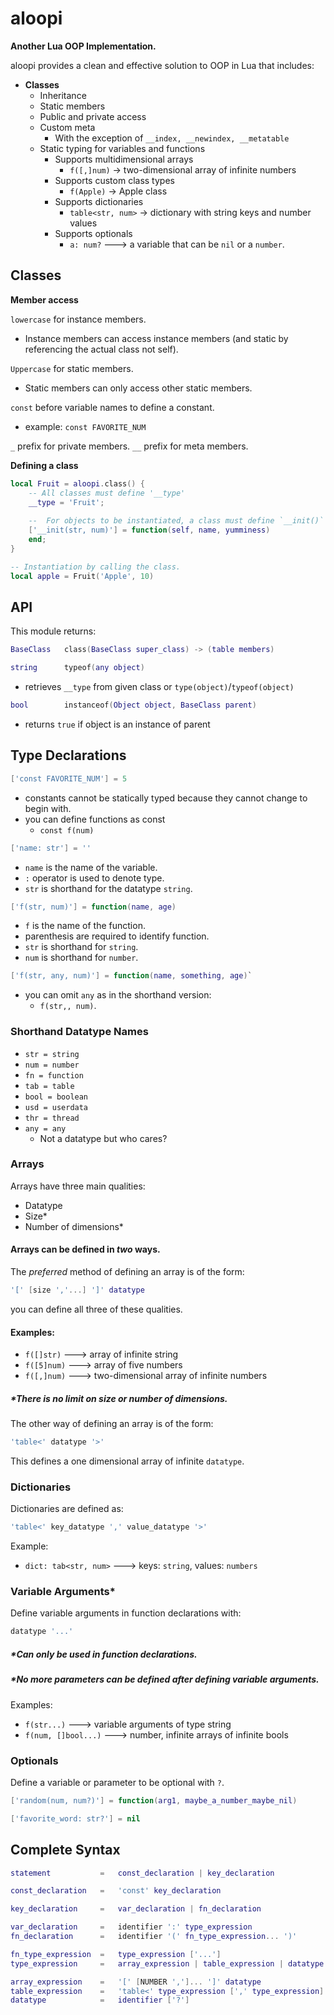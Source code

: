 # aloopi
**Another Lua OOP Implementation.**

aloopi provides a clean and effective solution to OOP in Lua that includes:

+ **Classes**
    + Inheritance
    + Static members
    + Public and private access
    + Custom meta
	    + With the exception of `__index, __newindex, __metatable`
    + Static typing for variables and functions
	    + Supports multidimensional arrays
            + `f([,]num)` -> two-dimensional array of infinite numbers
        + Supports custom class types
	        + `f(Apple)` -> Apple class
        + Supports dictionaries
            + `table<str, num>` -> dictionary with string keys and number values
        + Supports optionals
	        + `a: num?` ---> a variable that can be `nil` or a `number`.

## Classes
**Member access**

`lowercase` for instance members.
+ Instance members can access instance members (and static by referencing the actual class not self).

`Uppercase` for static members.
+ Static members can only access other static members.

`const` before variable names to define a constant.
+ example: `const FAVORITE_NUM`

 `_` prefix for private members.
 `__` prefix for meta members.
 
 **Defining a class**
 ```lua
 local Fruit = aloopi.class() {
	 -- All classes must define '__type'
	 __type = 'Fruit';
	 
	 --  For objects to be instantiated, a class must define `__init()` as well.
	 ['__init(str, num)'] = function(self, name, yumminess)
	 end;
}

-- Instantiation by calling the class.
local apple = Fruit('Apple', 10)
 ```

## API
This module returns:
        
```lua
BaseClass   class(BaseClass super_class) -> (table members)
```
```lua
string      typeof(any object)
```
+ retrieves `__type` from given class or `type(object)`/`typeof(object)`

```lua
bool        instanceof(Object object, BaseClass parent)
```
+ returns `true` if object is an instance of parent

## Type Declarations    
```lua
['const FAVORITE_NUM'] = 5
```
+ constants cannot be statically typed because they cannot change to begin with.
+ you can define functions as const
	+ `const f(num)`

```lua
['name: str'] = ''
```
+ `name` is the name of the variable.
+ `:` operator is used to denote type.
+ `str` is shorthand for the datatype `string`.

```lua
['f(str, num)'] = function(name, age)
```
+ `f` is the name of the function.
+ parenthesis are required to identify function.
+ `str` is shorthand for `string`.
+ `num` is shorthand for `number`.  

```lua
['f(str, any, num)'] = function(name, something, age)`
```
+ you can omit `any` as in the shorthand version: 
	+ `f(str,, num)`.

### Shorthand Datatype Names
+ `str = string`
+ `num = number`
+ `fn = function`
+ `tab = table`
+ `bool = boolean`
+ `usd = userdata`
+ `thr = thread`
+ `any = any`
	+ Not a datatype but who cares?

### Arrays
Arrays have three main qualities:
+ Datatype
+ Size*
+ Number of dimensions*

#### Arrays can be defined in *two* ways. 
The *preferred* method of defining an array is of the form:
 ```lua
'[' [size ','...] ']' datatype
```
you can define all three of these qualities.

#### Examples:
+ `f([]str)` ---> array of infinite string
+ `f([5]num)` ---> array of five numbers
+ `f([,]num)` ---> two-dimensional array of infinite numbers

##### *There is no limit on size or number of dimensions.

The other way of defining an array is of the form:
```lua
'table<' datatype '>'
```
This defines a one dimensional array of infinite `datatype`.

### Dictionaries
Dictionaries are defined as:
```lua
'table<' key_datatype ',' value_datatype '>'
```
Example:
+ `dict: tab<str, num>` ---> keys: `string`, values: `numbers`

### Variable Arguments*
Define variable arguments in function declarations with:
```lua
datatype '...'
```
##### *Can only be used in function declarations.
##### *No more parameters can be defined after defining variable arguments.
Examples:
+ `f(str...)` ---> variable arguments of type string
+ `f(num, []bool...)` ---> number, infinite arrays of infinite bools

### Optionals
Define a variable or parameter to be optional with `?`.
```lua
['random(num, num?)'] = function(arg1, maybe_a_number_maybe_nil)

['favorite_word: str?'] = nil
```
## Complete Syntax
```lua
statement			=	const_declaration | key_declaration

const_declaration   =   'const' key_declaration

key_declaration     =   var_declaration | fn_declaration  

var_declaration     =   identifier ':' type_expression
fn_declaration      =   identifier '(' fn_type_expression... ')'

fn_type_expression  =   type_expression ['...']
type_expression     =   array_expression | table_expression | datatype

array_expression    =   '[' [NUMBER ',']... ']' datatype
table_expression    =   'table<' type_expression [',' type_expression] '>'
datatype            =   identifier ['?']
  ```